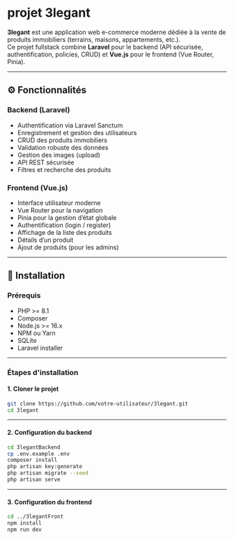 # projet 3legant

**3legant** est une application web e-commerce moderne dédiée à la vente de produits immobiliers (terrains, maisons, appartements, etc.).  
Ce projet fullstack combine **Laravel** pour le backend (API sécurisée, authentification, policies, CRUD) et **Vue.js** pour le frontend (Vue Router, Pinia).

---

## ⚙️ Fonctionnalités

### Backend (Laravel)

- Authentification via Laravel Sanctum
- Enregistrement et gestion des utilisateurs
- CRUD des produits immobiliers
- Validation robuste des données
- Gestion des images (upload)
- API REST sécurisée
- Filtres et recherche des produits

### Frontend (Vue.js)

- Interface utilisateur moderne
- Vue Router pour la navigation
- Pinia pour la gestion d’état globale
- Authentification (login / register)
- Affichage de la liste des produits
- Détails d’un produit
- Ajout de produits (pour les admins)

---

## 🚀 Installation

### Prérequis

- PHP >= 8.1
- Composer
- Node.js >= 16.x
- NPM ou Yarn
- SQLite
- Laravel installer

---

### Étapes d'installation

#### 1. Cloner le projet

```bash
git clone https://github.com/votre-utilisateur/3legant.git
cd 3legant
```
---

#### 2. Configuration du backend

```bash
cd 3legantBackend
cp .env.example .env
composer install
php artisan key:generate
php artisan migrate --seed
php artisan serve
```
---

#### 3. Configuration du frontend

```bash
cd ../3legantFront
npm install
npm run dev
```